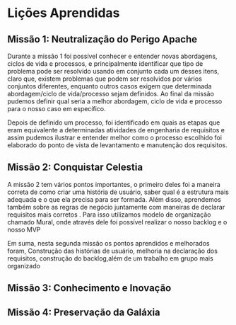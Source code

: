 # Lições Aprendidas

## Missão 1: Neutralização do Perigo Apache

Durante a missão 1 foi possível conhecer e entender novas abordagens, ciclos de vida e processos, e principalmente identificar que tipo de problema pode ser resolvido usando em conjunto cada um desses itens, claro que, existem problemas que podem ser resolvidos por vários conjuntos diferentes, enquanto outros casos exigem que  determinada abordagem/ciclo de vida/processo sejam definidos. Ao final da missão pudemos definir qual seria a melhor abordagem, ciclo de vida e processo para o nosso caso em específico. 

Depois de definido um processo, foi identificado em quais as etapas que eram equivalente a determinadas atividades de engenharia de requisitos e assim pudemos ilustrar e entender melhor como o processo escolhido foi elaborado do ponto de vista de levantamento e manutenção dos requisitos.
## Missão 2: Conquistar Celestia

A missão 2 tem vários pontos importantes, o primeiro deles foi a maneira correta de como criar uma história de usuário, saber qual é a estrutura mais adequada e o que ela precisa para ser formada. Além disso, aprendemos também sobre as regras de negócio juntamente com maneiras de declarar requisitos mais corretos . Para isso utilizamos modelo de organização chamado Mural, onde através dele foi possível realizar o nosso backlog e o nosso MVP

Em suma, nesta segunda missão os pontos aprendidos e melhorados foram, Construção das histórias de usuário, melhoria na declaração dos requisitos, construção do backlog,além de um trabalho em grupo mais organizado  


## Missão 3: Conhecimento e Inovação

## Missão 4: Preservação da Galáxia